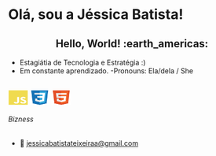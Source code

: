 <h1>Olá, sou a Jéssica Batista!</h1>
<h2 align="center">Hello, World! :earth_americas:</h2>




- Estagiátia de Tecnologia e  Estratégia :) 
- Em constante aprendizado. 
-Pronouns: Ela/dela  /  She

 <div style="display: inline_block"><br>
 <img align="center" alt="Jehs-Js" height="30" width="40" src="https://raw.githubusercontent.com/devicons/devicon/master/icons/javascript/javascript-plain.svg">
 <img align="center" alt="Jehs-CSS" height="30" width="40" src="https://raw.githubusercontent.com/devicons/devicon/master/icons/css3/css3-original.svg">
 <img align="center" alt="Jehs-HTML" height="30" width="40" src="https://raw.githubusercontent.com/devicons/devicon/master/icons/html5/html5-original.svg">
 
 </div>
 
 ###### Bizness

- :email: jessicabatistateixeiraa@gmail.com

 

 
 
 
